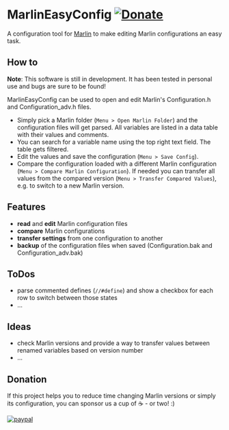 ﻿# MarlinEasyConfig [![Donate](https://img.shields.io/badge/Donate-PayPal-green.svg)](https://www.paypal.com/donate/?hosted_button_id=VT4P4AT8FTYDL)
A configuration tool for [Marlin](https://marlinfw.org/) to make editing Marlin configurations an easy task.

## How to
**Note**: This software is still in development. It has been tested in personal use and bugs are sure to be found!

MarlinEasyConfig can be used to open and edit Marlin's Configuration.h and Configuration_adv.h files.
- Simply pick a Marlin folder (`Menu > Open Marlin Folder`) and the configuration files will get parsed. All variables are listed in a data table with their values and comments.
- You can search for a variable name using the top right text field. The table gets filtered.
- Edit the values and save the configuration (`Menu > Save Config`).
- Compare the configuration loaded with a different Marlin configuration (`Menu > Compare Marlin Configuration`). If needed you can transfer all values from the compared version (`Menu > Transfer Compared Values`), e.g. to switch to a new Marlin version.

## Features
- **read** and **edit** Marlin configuration files
- **compare** Marlin configurations
- **transfer settings** from one configuration to another
- **backup** of the configuration files when saved (Configuration.bak and Configuration_adv.bak)

## ToDos
- parse commented defines (`//#define`) and show a checkbox for each row to switch between those states
- ... 

## Ideas
- check Marlin versions and provide a way to transfer values between renamed variables based on version number
- ... 

## Donation
If this project helps you to reduce time changing Marlin versions or simply its configuration, you can sponsor us a cup of :coffee: - or two! :)

[![paypal](https://www.paypalobjects.com/en_US/i/btn/btn_donateCC_LG.gif)](https://www.paypal.com/donate/?hosted_button_id=VT4P4AT8FTYDL)